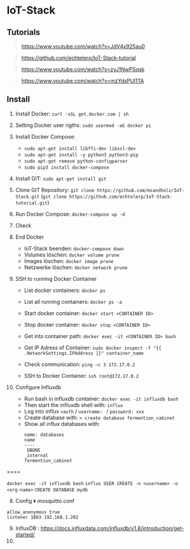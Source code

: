 # IoT-Stack

## Tutorials

> https://www.youtube.com/watch?v=JdV4x925au0

> https://github.com/echtelerp/IoT-Stack-tutorial

> https://www.youtube.com/watch?v=zyJ1NwPSqsk

> https://www.youtube.com/watch?v=mzYdsPUI1TA

## Install

1. Install Docker: `curl -sSL get.docker.com | sh`

2. Setting Docker user rigths: `sudo usermod -aG docker pi`  

2. Install Docker Compose: 
   - `sudo apt-get install libffi-dev libssl-dev`  
   - `sudo apt-get install -y python3 python3-pip`
   - `sudo apt-get remove python-configparser`
   - `sudo pip3 install docker-compose`

3. Install GIT: `sudo apt-get install git`

4. Clone GIT Repository: `git clone https://github.com/msandholz/IoT-Stack.git`
   (`git clone https://github.com/echtelerp/IoT-Stack-tutorial.git`)

5. Run Docker Compose: `docker-compose up -d` 

6. Check 


7. End Docker
   - IoT-Stack beenden: `docker-compose down`
   - Volumes löschen: `docker volume prune`
   - Images löschen: `docker image prune`
   - Netzwerke löschen: `docker network prune`

8. SSH to running Docker Container
   - List docker containers: `docker ps`
   - List all running containers: `docker ps -a`
   - Start docker container: `docker start <CONTAINER ID>` 
   - Stop docker container: `docker stop <CONTAINER ID>`
   - Get into container path: `docker exec -it <CONTAINER ID> bash` 

   - Get IP Adress of Container: `sudo docker inspect -f "{{ .NetworkSettings.IPAddress }}" container_name`
   - Check communication: `ping –c 3 172.17.0.2`
   - SSH to Docker Container: `ssh root@172.17.0.2`

9. Configure Influxdb
   - Run bash in influxdb container: `docker exec -it influxdb bash`
   - Then start the influxdb shell with: `influx`
   - Log into influx `>auth` / `username: ` / `password: xxx`
   - Create database with: `> create database fermention_cabinet`
   - Show all influx databases with: 
     ```> show databases
     name: databases
     name
     ----
      DBONE
     _internal
     fermention_cabinet   
     ```




====



`docker exec -it influxdb bash`
    `influx USER CREATE -n <username> -o <org-name>`
    `CREATE DATABASE mydb`


8. Config ⏵ mosquitto.conf
```
allow_anonymous true
listener 1883 192.168.1.202
```

9. InfluxDB : https://docs.influxdata.com/influxdb/v1.8/introduction/get-started/
10. 
